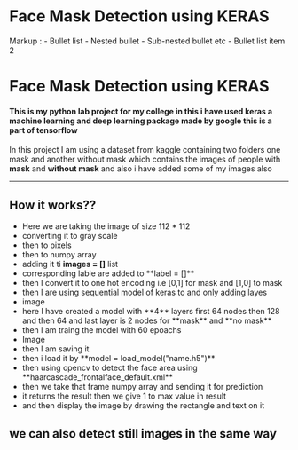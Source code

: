 # Face Mask Detection using KERAS
 Markup : - Bullet list
              - Nested bullet
                  - Sub-nested bullet etc
          - Bullet list item 2 
# Face Mask Detection using KERAS
#### This is my python lab project for my college in this i have used keras a machine learning and deep learning package made by google this is a part of tensorflow
In this project I am using a dataset from kaggle containing two folders one mask and another without mask which contains the images of people with **mask** and **without mask** and also i have added some of my images also

***

## How it works??
<ul>
 <li>Here we are taking the image of size 112 * 112 </li>
 <li>converting it to gray scale </li>
 <li>then to pixels</li>
 <li>then to numpy array  </li>
 <li>adding it ti <b>images = []</b> list </li>
 <li>corresponding lable are added to **label = []**</li>
 <li>then I convert it to one hot encoding i.e [0,1] for mask and [1,0] to mask </li>
 <li>then I are using sequential model of keras to and only adding layes </li>
 <li>image </li>
 <li>here I have created a model with **4** layers first 64 nodes then 128 and then 64 and last layer is 2 nodes for **mask** and **no mask** </li>
 <li>then I am traing the model with 60 epoachs </li>
 <li>Image</li>
 <li>then I am saving it</li>
 <li>then i load it by **model = load_model("name.h5")**</li>
 <li>then using opencv to detect the face area using **haarcascade_frontalface_default.xml**</li>
 <li>then we take that frame numpy array and sending it for prediction</li>
 <li>it returns the result then we give 1 to max value in result</li>
 <li>and then display the image by drawing the rectangle and text on it</li>

</ul>


## we can also detect still images in the same way

